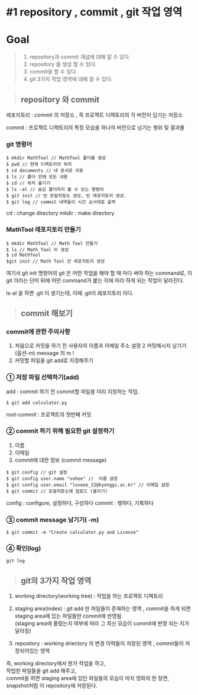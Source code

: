 # #1 repository ,  commit , git 작업 영역 

#  Goal 
> 1. repository과 commit 개념에 대해 알 수 있다.
> 2. repository 를  생성 할 수 있다.
> 3. commit을 할 수 있다.
> 4. git 3가지 작업 영역에 대해 알 수 있다. 

> ## repository 와 commit 

레포지토리 : commit 의 저장소 , 즉 
프로젝트 디렉토리의 각 버전이 담기는 저장소

commit : 프로젝트 디렉토리의 특정 모습을 하나의 버전으로 남기는 행위 및 결과물 

### git 명령어 
```git 
$ mkdir MathTool // MathTool 폴더를 생성 
$ pwd // 현재 디렉토리의 위치
$ cd documents // 내 문서로 이동 
$ ls // 폴더 안에 모든 내용 
$ cd // 위치 옮기기
$ ls -al // 숨김 폴더까지 볼 수 있는 명령어 
$ git init // 빈 로컬저장소 생성, 빈 레포지토리 생성.
$ git log // commit 내역들이 시간 순서대로 출력 
```
cd : change directory 
mkdir : make directory 

###  MathTool 레포지토리 만들기
```git
$ mkdir MathTool // Math Tool 만들기 
$ ls // Math Tool 이 생성 
$ cd MathTool
$git init // Math Tool 안 레포지토리 생성 
```
여기서 git init 명령어의 git 은 어떤 작업을 해야 할 때 마다 써야 하는 command로, 이 git 이라는 단어 뒤에 어떤 command가 붙는 지에 따라 하게 되는 작업이 달라진다.

ls-al 을 하면  .git 이 생기는데, 이때 .git이 레포지토리 이다.

>## commit 해보기

### commit에 관한 주의사항 
1. 처음으로 커밋을 하기 전 사용자의 이름과 이메일 주소 설정
2 커밋메시지 남기기 (옵션-m) message 의 m ! 
3. 커밋할 파일을 git add로 지정해주기 


###  ① 저장 파일 선택하기(add)

add : commit 하기 전 commit할 파일을 미리 지정하는 작업.
```git
$ git add calculator.py
```
root-commit : 프로젝트의 첫번째 커밋 

### ② commit 하기 위해 필요한 git 설정하기
1. 이름
2. 이메일
3. commit에 대한 정보 (commit message)

```git 
$ git config // git 설정 
$ git config user.name "sohee" //  이름 설정
$ git config user.email "loveee_12@kyonggi.ac.kr" // 이메일 설정
$ git commit // 로컬저장소에 업로드 (올리기)
```
config : configure, 설정하다, 구성하다
commit : 행하다, 기록하다

### ③ commit message 남기기( -m)
```git
$ git commit -m "Create calculator.py and License"
```

### ④ 확인(log)
```git
git log 
```

> ## git의 3가지 작업 영역
1. working directory(working tree) : 작업을 하는 프로젝트 디렉토리   

2. staging area(index) : git add 한 파일들이 존재하는 영역 , commit을 하게 되면 staging area에 있는 파일들만 commit에 반영됨  
(staging area에 올렸는지 여부에 따라 그 최신 모습이 commit에 반영 되는 지가 달라짐)

3. repository : working driectory 의 변경 이력들이 저장된 영역 , commit들이 저장되어있는 영역  

즉, 
working directory에서 뭔가 작업을 하고,  
작업한 파일들을 git add 해주고,  
commit을 하면  staging area에 있던 파일들의 모습이 마치 영화의 한 장면,  snapshot처럼 이 repository에 저장된다.














